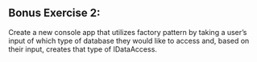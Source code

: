## Bonus Exercise 2:
Create a new console app that utilizes factory pattern by taking a user’s input of which type of database they would like to access and, based on their input, creates that type of IDataAccess.
